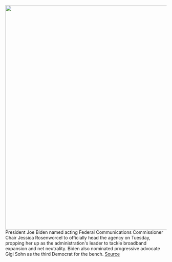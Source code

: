 <img src='https://cdn.vox-cdn.com/thumbor/X7iNpCyhK65Mgy5GIFnU1Aw0iE0=/0x0:5501x3668/1200x800/filters:focal(2311x1394:3191x2274)/cdn.vox-cdn.com/uploads/chorus_image/image/70047342/1144011213.0.jpg' width='700px' /><br/>
President Joe Biden named acting Federal Communications Commissioner Chair Jessica Rosenworcel to officially head the agency on Tuesday, propping her up as the administration's leader to tackle broadband expansion and net neutrality. Biden also nominated progressive advocate Gigi Sohn as the third Democrat for the bench.
<a href='https://www.theverge.com/2021/10/26/22746223/net-neutrality-fcc-jessica-rosenworcel-chair-gigi-sohn-ajit-pai-broadband'> Source <a/>